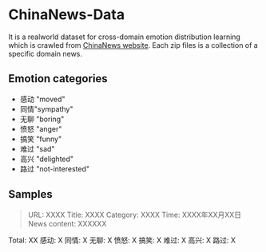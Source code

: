 # ChinaNews-Data
It is a realworld dataset for cross-domain emotion distribution learning which is crawled from [ChinaNews website](http://www.chinanews.com). Each zip files is a collection of a specific domain news. 

## Emotion categories
* 感动 "moved"
* 同情"sympathy"
* 无聊 "boring"
* 愤怒 "anger"
* 搞笑 "funny"
* 难过 "sad"
* 高兴 "delighted"
* 路过 "not-interested"

## Samples
> URL: XXXX
  Title: XXXX
  Category: XXXX
  Time: XXXX年XX月XX日
  News content: XXXXXX
  
  Total: XX
  感动: X
  同情: X
  无聊: X
  愤怒: X
  搞笑: X
  难过: X
  高兴: X
  路过: X
